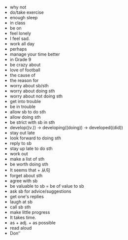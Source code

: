 - why not
- do/take exercise
- enough sleep
- in class
- be on
- feel lonely
- I feel sad.
- work all day
- perhaps
- manage your time better
- in Grade 9
- be crazy about
- love of football
- the cause of
- the reason for
- worry about sb/sth
- worry about doing sth
- worry about not doing sth
- get into trouble
- be in trouble
- allow sb to do sth
- allow doing sth
- be strict with sb in sth
- develop((v.)) -> developing((doing)) -> developed((did))
- stay out late
- look forward to doing sth
- reply to sb
- stay up late to do sth
- work out
- make a list of sth
- be worth doing sth
- It seems that + 从句
- forget about sth
- agree with sb
- be valuable to sb = be of value to sb
- ask sb for advice/suggestions
- get one's replies
- laugh at sb
- call sb sth
- make little progress
- It takes time.
- as + adj. + as possible
- read aloud
- Don‘’